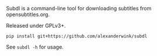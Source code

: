 Subdl is a command-line tool for downloading subtitles from opensubtitles.org.

Released under GPLv3+.

```
pip install git+https://github.com/alexanderwink/subdl
```

See `subdl -h` for usage.
